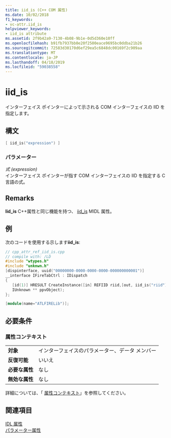 ```yaml
---
title: iid_is (C++ COM 属性)
ms.date: 10/02/2018
f1_keywords:
- vc-attr.iid_is
helpviewer_keywords:
- iid_is attribute
ms.assetid: 2f9b42a9-7130-4b08-9b1e-0d5d360e10ff
ms.openlocfilehash: b91fb7937bb0e20f2500eace9695bc0ddba21b26
ms.sourcegitcommit: 72583d30170d6ef29ea5c6848dc00169f2c909aa
ms.translationtype: MT
ms.contentlocale: ja-JP
ms.lasthandoff: 04/18/2019
ms.locfileid: "59038558"
---
```

# <a name="iidis"></a>iid_is

インターフェイス ポインターによって示される COM インターフェイスの IID を指定します。

## <a name="syntax"></a>構文

```cpp
[ iid_is("expression") ]
```

### <a name="parameters"></a>パラメーター

*式 (expression)*<br/>
インターフェイス ポインターが指す COM インターフェイスの IID を指定する C 言語の式。

## <a name="remarks"></a>Remarks

**Iid_is** C++属性と同じ機能を持つ、 [iid_is](/windows/desktop/Midl/iid-is) MIDL 属性。

## <a name="example"></a>例

次のコードを使用する示します**iid_is**:

```cpp
// cpp_attr_ref_iid_is.cpp
// compile with: /LD
#include "wtypes.h"
#include "unknwn.h"
[dispinterface, uuid("00000000-0000-0000-0000-000000000001")]
__interface IFireTabCtrl : IDispatch
{
   [id(1)] HRESULT CreateInstance([in] REFIID riid,[out, iid_is("riid")]
   IUnknown ** ppvObject);
};

[module(name="ATLFIRELib")];
```

## <a name="requirements"></a>必要条件

### <a name="attribute-context"></a>属性コンテキスト

|||
|-|-|
|**対象**|インターフェイスのパラメーター、データ メンバー|
|**反復可能**|いいえ|
|**必要な属性**|なし|
|**無効な属性**|なし|

詳細については、「 [属性コンテキスト](cpp-attributes-com-net.md#contexts)」を参照してください。

## <a name="see-also"></a>関連項目

[IDL 属性](idl-attributes.md)<br/>
[パラメーター属性](parameter-attributes.md)